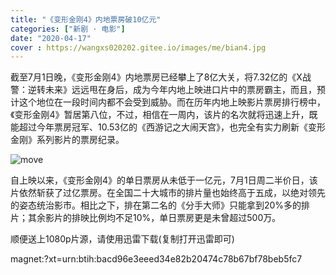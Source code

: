```yaml
---
title: "《变形金刚4》内地票房破10亿元"
categories: ["新剧 · 电影"]
date: "2020-04-17"
cover : https://wangxs020202.gitee.io/images/me/bian4.jpg
---
```



截至7月1日晚，《变形金刚4》内地票房已经攀上了8亿大关，将7.32亿的《X战警：逆转未来》远远甩在身后，成为今年内地上映进口片中的票房霸主，而且，预计这个地位在一段时间内都不会受到威胁。而在历年内地上映影片票房排行榜中，《变形金刚4》暂居第八位，不过，相信在一周内，该片的名次就将迅速上升，既能超过今年票房冠军、10.53亿的《西游记之大闹天宫》，也完全有实力刷新《变形金刚》系列影片的票房纪录。

![move](https://wangxs020202.gitee.io/images/me/bian4.jpg)

自上映以来，《变形金刚4》的单日票房从未低于一亿元，7月1日周二半价日，该片依然斩获了过亿票房。在全国二十大城市的排片量也始终高于五成，以绝对领先的姿态统治影市。相比之下，排在第二名的《分手大师》只能拿到20%多的排片；其余影片的排映比例均不足10%，单日票房更是未曾超过500万。

顺便送上1080p片源，请使用迅雷下载(复制打开迅雷即可)

magnet:?xt=urn:btih:bacd96e3eeed34e82b20474c78b67bf78beb5fc7